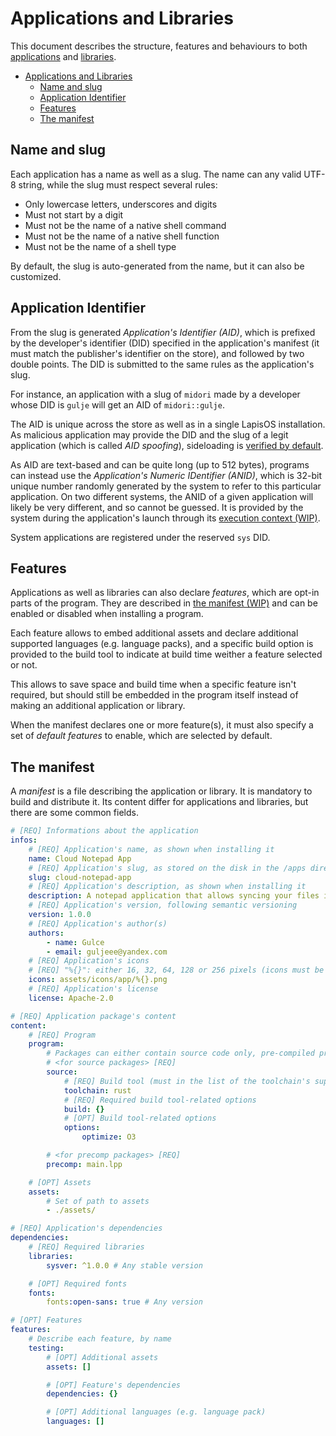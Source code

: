 # Applications and Libraries

This document describes the structure, features and behaviours to both
[applications](../concepts/applications.md) and [libraries](../concepts/libraries.md).

- [Applications and Libraries](#applications-and-libraries)
	- [Name and slug](#name-and-slug)
	- [Application Identifier](#application-identifier)
	- [Features](#features)
	- [The manifest](#the-manifest)

## Name and slug

Each application has a name as well as a slug. The name can any valid UTF-8 string,
while the slug must respect several rules:

- Only lowercase letters, underscores and digits
- Must not start by a digit
- Must not be the name of a native shell command
- Must not be the name of a native shell function
- Must not be the name of a shell type

By default, the slug is auto-generated from the name, but it can also be customized.

## Application Identifier

From the slug is generated *Application's Identifier (AID)*, which is prefixed by the
developer's identifier (DID) specified in the application's manifest (it must match the
publisher's identifier on the store), and followed by two double points. The DID is submitted
to the same rules as the application's slug.

For instance, an application with a slug of `midori` made by a developer whose DID is
`gulje` will get an AID of `midori::gulje`.

The AID is unique across the store as well as in a single LapisOS installation. As malicious
application may provide the DID and the slug of a legit application (which is called *AID spoofing*),
sideloading is [verified by default](../concepts/applications.md#sideloading).

As AID are text-based and can be quite long (up to 512 bytes), programs can instead use the
*Application's Numeric IDentifier (ANID)*, which is 32-bit unique number randomly generated
by the system to refer to this particular application. On two different systems, the ANID of
a given application will likely be very different, and so cannot be guessed. It is provided
by the system during the application's launch through its [execution context (WIP)]().

System applications are registered under the reserved `sys` DID.

## Features

Applications as well as libraries can also declare *features*, which are opt-in parts of
the program. They are described in [the manifest (WIP)]() and can be enabled or disabled
when installing a program.

Each feature allows to embed additional assets and declare additional supported languages
(e.g. language packs), and a specific build option is provided to the build tool to indicate
at build time weither a feature selected or not.

This allows to save space and build time when a specific feature isn't required, but should
still be embedded in the program itself instead of making an additional application or
library.

When the manifest declares one or more feature(s), it must also specify a set of *default features*
to enable, which are selected by default.

## The manifest

A *manifest* is a file describing the application or library. It is mandatory to build and
distribute it. Its content differ for applications and libraries, but there are some
common fields.

```yaml
# [REQ] Informations about the application
infos:
	# [REQ] Application's name, as shown when installing it
	name: Cloud Notepad App
	# [REQ] Application's slug, as stored on the disk in the /apps directory
	slug: cloud-notepad-app
	# [REQ] Application's description, as shown when installing it
	description: A notepad application that allows syncing your files in the cloud
	# [REQ] Application's version, following semantic versioning
	version: 1.0.0
	# [REQ] Application's author(s)
	authors:
		- name: Gulce
		- email: guljeee@yandex.com
	# [REQ] Application's icons
	# [REQ] "%{}": either 16, 32, 64, 128 or 256 pixels (icons must be square)
	icons: assets/icons/app/%{}.png
	# [REQ] Application's license
	license: Apache-2.0

# [REQ] Application package's content
content:
	# [REQ] Program
	program:
		# Packages can either contain source code only, pre-compiled programs only, or both
		# <for source packages> [REQ]
		source:
			# [REQ] Build tool (must in the list of the toolchain's supported build tools)
			toolchain: rust
			# [REQ] Required build tool-related options
			build: {}
			# [OPT] Build tool-related options
			options:
				optimize: O3

		# <for precomp packages> [REQ]
		precomp: main.lpp

	# [OPT] Assets
	assets:
		# Set of path to assets
		- ./assets/

# [REQ] Application's dependencies
dependencies:
	# [REQ] Required libraries
	libraries:
		sysver: ^1.0.0 # Any stable version

	# [OPT] Required fonts
	fonts:
		fonts:open-sans: true # Any version

# [OPT] Features
features:
	# Describe each feature, by name
	testing:
		# [OPT] Additional assets
		assets: []

		# [OPT] Feature's dependencies
		dependencies: {}

		# [OPT] Additional languages (e.g. language pack)
		languages: []
```